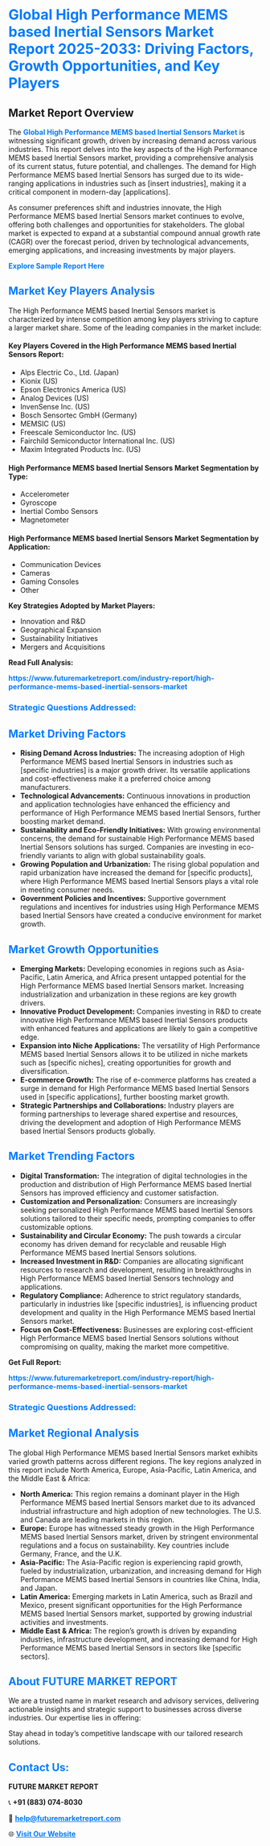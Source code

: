 <h1 style="color: #007BFF;">Global High Performance MEMS based Inertial Sensors Market Report 2025-2033: Driving Factors, Growth Opportunities, and Key Players</h1>

<section id="overview">
<h2>Market Report Overview</h2>
<p>The <a href="https://www.futuremarketreport.com/industry-report/high-performance-mems-based-inertial-sensors-market" style="color: #007BFF; text-decoration: none;"><strong>Global High Performance MEMS based Inertial Sensors Market</strong></a> is witnessing significant growth, driven by increasing demand across various industries. This report delves into the key aspects of the High Performance MEMS based Inertial Sensors market, providing a comprehensive analysis of its current status, future potential, and challenges. The demand for High Performance MEMS based Inertial Sensors has surged due to its wide-ranging applications in industries such as [insert industries], making it a critical component in modern-day [applications].</p>
<p>As consumer preferences shift and industries innovate, the High Performance MEMS based Inertial Sensors market continues to evolve, offering both challenges and opportunities for stakeholders. The global market is expected to expand at a substantial compound annual growth rate (CAGR) over the forecast period, driven by technological advancements, emerging applications, and increasing investments by major players.</p>
</section>

<section id="overview">
<p><a href="https://www.futuremarketreport.com/request-sample/reportId=75661" style="color: #007BFF; text-decoration: none;"><strong>Explore Sample Report Here</strong></a></p>
</section>

<section id="key-players">
<h2 style="color: #007BFF;">Market Key Players Analysis</h2>
<p>The High Performance MEMS based Inertial Sensors market is characterized by intense competition among key players striving to capture a larger market share. Some of the leading companies in the market include:</p>
<h4>Key Players Covered in the High Performance MEMS based Inertial Sensors Report:</h4>
<ul><li>Alps Electric Co., Ltd. (Japan)</li><li>Kionix (US)</li><li>Epson Electronics America (US)</li><li>Analog Devices (US)</li><li>InvenSense Inc. (US)</li><li>Bosch Sensortec GmbH (Germany)</li><li>MEMSIC (US)</li><li>Freescale Semiconductor Inc. (US)</li><li>Fairchild Semiconductor International Inc. (US)</li><li>Maxim Integrated Products Inc. (US)</li></ul>
<h4>High Performance MEMS based Inertial Sensors Market Segmentation by Type:</h4>
<ul><li>Accelerometer</li><li>Gyroscope</li><li>Inertial Combo Sensors</li><li>Magnetometer</li></ul>

<h4>High Performance MEMS based Inertial Sensors Market Segmentation by Application:</h4>
<ul><li>Communication Devices</li><li>Cameras</li><li>Gaming Consoles</li><li>Other</li></ul>
<p><strong>Key Strategies Adopted by Market Players:</strong></p>
<ul>
<li>Innovation and R&D</li>
<li>Geographical Expansion</li>
<li>Sustainability Initiatives</li>
<li>Mergers and Acquisitions</li>
</ul>
</section>

<section>
<p><strong>Read Full Analysis: </strong></p><a href="https://www.futuremarketreport.com/industry-report/high-performance-mems-based-inertial-sensors-market" style="color: #007BFF; text-decoration: none;"><strong>https://www.futuremarketreport.com/industry-report/high-performance-mems-based-inertial-sensors-market</strong></a>
<h3 style="color: #007BFF;">Strategic Questions Addressed:</h3>
</section>

<section id="driving-factors">
<h2 style="color: #007BFF;">Market Driving Factors</h2>
<ul>
<li><strong>Rising Demand Across Industries:</strong> The increasing adoption of High Performance MEMS based Inertial Sensors in industries such as [specific industries] is a major growth driver. Its versatile applications and cost-effectiveness make it a preferred choice among manufacturers.</li>
<li><strong>Technological Advancements:</strong> Continuous innovations in production and application technologies have enhanced the efficiency and performance of High Performance MEMS based Inertial Sensors, further boosting market demand.</li>
<li><strong>Sustainability and Eco-Friendly Initiatives:</strong> With growing environmental concerns, the demand for sustainable High Performance MEMS based Inertial Sensors solutions has surged. Companies are investing in eco-friendly variants to align with global sustainability goals.</li>
<li><strong>Growing Population and Urbanization:</strong> The rising global population and rapid urbanization have increased the demand for [specific products], where High Performance MEMS based Inertial Sensors plays a vital role in meeting consumer needs.</li>
<li><strong>Government Policies and Incentives:</strong> Supportive government regulations and incentives for industries using High Performance MEMS based Inertial Sensors have created a conducive environment for market growth.</li>
</ul>
</section>

<section id="growth-opportunities">
<h2 style="color: #007BFF;">Market Growth Opportunities</h2>
<ul>
<li><strong>Emerging Markets:</strong> Developing economies in regions such as Asia-Pacific, Latin America, and Africa present untapped potential for the High Performance MEMS based Inertial Sensors market. Increasing industrialization and urbanization in these regions are key growth drivers.</li>
<li><strong>Innovative Product Development:</strong> Companies investing in R&D to create innovative High Performance MEMS based Inertial Sensors products with enhanced features and applications are likely to gain a competitive edge.</li>
<li><strong>Expansion into Niche Applications:</strong> The versatility of High Performance MEMS based Inertial Sensors allows it to be utilized in niche markets such as [specific niches], creating opportunities for growth and diversification.</li>
<li><strong>E-commerce Growth:</strong> The rise of e-commerce platforms has created a surge in demand for High Performance MEMS based Inertial Sensors used in [specific applications], further boosting market growth.</li>
<li><strong>Strategic Partnerships and Collaborations:</strong> Industry players are forming partnerships to leverage shared expertise and resources, driving the development and adoption of High Performance MEMS based Inertial Sensors products globally.</li>
</ul>
</section>

<section id="trending-factors">
<h2 style="color: #007BFF;">Market Trending Factors</h2>
<ul>
<li><strong>Digital Transformation:</strong> The integration of digital technologies in the production and distribution of High Performance MEMS based Inertial Sensors has improved efficiency and customer satisfaction.</li>
<li><strong>Customization and Personalization:</strong> Consumers are increasingly seeking personalized High Performance MEMS based Inertial Sensors solutions tailored to their specific needs, prompting companies to offer customizable options.</li>
<li><strong>Sustainability and Circular Economy:</strong> The push towards a circular economy has driven demand for recyclable and reusable High Performance MEMS based Inertial Sensors solutions.</li>
<li><strong>Increased Investment in R&D:</strong> Companies are allocating significant resources to research and development, resulting in breakthroughs in High Performance MEMS based Inertial Sensors technology and applications.</li>
<li><strong>Regulatory Compliance:</strong> Adherence to strict regulatory standards, particularly in industries like [specific industries], is influencing product development and quality in the High Performance MEMS based Inertial Sensors market.</li>
<li><strong>Focus on Cost-Effectiveness:</strong> Businesses are exploring cost-efficient High Performance MEMS based Inertial Sensors solutions without compromising on quality, making the market more competitive.</li>
</ul>
</section>

<section>
<p><strong>Get Full Report: </strong></p><a href="https://www.futuremarketreport.com/industry-report/high-performance-mems-based-inertial-sensors-market" style="color: #007BFF; text-decoration: none;"><strong>https://www.futuremarketreport.com/industry-report/high-performance-mems-based-inertial-sensors-market</strong></a>
<h3 style="color: #007BFF;">Strategic Questions Addressed:</h3>
</section>


<section id="regional-analysis">
<h2 style="color: #007BFF;">Market Regional Analysis</h2>
<p>The global High Performance MEMS based Inertial Sensors market exhibits varied growth patterns across different regions. The key regions analyzed in this report include North America, Europe, Asia-Pacific, Latin America, and the Middle East & Africa:</p>
<ul>
<li><strong>North America:</strong> This region remains a dominant player in the High Performance MEMS based Inertial Sensors market due to its advanced industrial infrastructure and high adoption of new technologies. The U.S. and Canada are leading markets in this region.</li>
<li><strong>Europe:</strong> Europe has witnessed steady growth in the High Performance MEMS based Inertial Sensors market, driven by stringent environmental regulations and a focus on sustainability. Key countries include Germany, France, and the U.K.</li>
<li><strong>Asia-Pacific:</strong> The Asia-Pacific region is experiencing rapid growth, fueled by industrialization, urbanization, and increasing demand for High Performance MEMS based Inertial Sensors in countries like China, India, and Japan.</li>
<li><strong>Latin America:</strong> Emerging markets in Latin America, such as Brazil and Mexico, present significant opportunities for the High Performance MEMS based Inertial Sensors market, supported by growing industrial activities and investments.</li>
<li><strong>Middle East & Africa:</strong> The region’s growth is driven by expanding industries, infrastructure development, and increasing demand for High Performance MEMS based Inertial Sensors in sectors like [specific sectors].</li>
</ul>
</section>

<footer>
<h2 style="color: #007BFF;">About FUTURE MARKET REPORT</h2>
<p>We are a trusted name in market research and advisory services, delivering actionable insights and strategic support to businesses across diverse industries. Our expertise lies in offering:</p>

<p>Stay ahead in today’s competitive landscape with our tailored research solutions.</p>

<h2 style="color: #007BFF;">Contact Us:</h2>
<p><strong>FUTURE MARKET REPORT</strong></p>
<p>📞 <strong>+91 (883) 074-8030</strong></p>
<p>📧 <strong><a href="mailto:help@futuremarketreport.com" style="color: #007BFF;">help@futuremarketreport.com</a></strong></p>
<p>🌐 <strong><a href="https://www.futuremarketreport.com/" style="color: #007BFF;">Visit Our Website</a></strong></p>
</footer>
